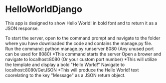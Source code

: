 # HelloWorldDjango

This app is designed to show Hello World! in bold font and to return it as a JSON response.

To start the server, open to the command prompt and navigate to the folder where you have downloaded the code and contains the manage.py file. <br/>
Run the command: python manage.py runserver 8080 (Any unused port can be used for 8080)
*This command starts the server
Open a brower and navigate to localhost:8080 (Or your custom port number)
*This will utilize the template and display a bold "Hello World!"
Navigate to localhost:8080/GetJSON
*This will produce the Hello World! text coorelating to the key "Message" as a JSON return object.
